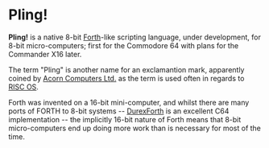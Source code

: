 Pling!
================================================================================
__Pling!__ is a native 8-bit [Forth](https://en.wikipedia.org/wiki/Forth_(programming_language))-like scripting language, under development, for 8-bit micro-computers; first for the Commodore 64 with plans for the Commander X16 later.

The term "Pling" is another name for an exclamantion mark, apparently coined by [Acorn Computers Ltd.](https://en.wikipedia.org/wiki/Acorn_Computers) as the term is used often in regards to [RISC OS](https://en.wikipedia.org/wiki/RISC_OS).

Forth was invented on a 16-bit mini-computer, and whilst there are many ports of FORTH to 8-bit systems -- [DurexForth](https://github.com/jkotlinski/durexforth) is an excellent C64 implementation -- the implicitly 16-bit nature of Forth  means that 8-bit micro-computers end up doing more work than is necessary for most of the time.
